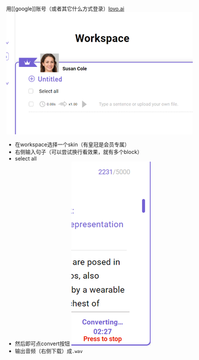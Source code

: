 用[[google]]账号（或者其它什么方式登录）[lovo.ai](https://studio.lovo.ai/)
![](lovo-workspace.png)
- 在workspace选择一个skin（有皇冠是会员专属）
- 右侧输入句子（可以尝试换行看效果，就有多个block）
- select all
- 然后即可点convert按钮
![](lovo-convert.png)
- 输出音频（右侧下载）成`.wav`